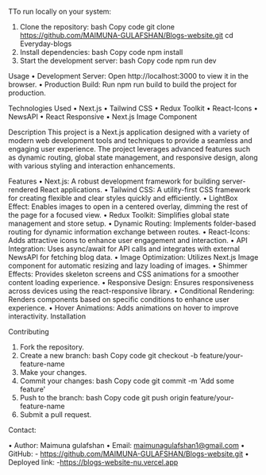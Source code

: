 TTo run locally on your system:

1.	Clone the repository:
bash
Copy code
git clone https://github.com/MAIMUNA-GULAFSHAN/Blogs-website.git
cd Everyday-blogs
2.	Install dependencies:
bash
Copy code
npm install
3.	Start the development server:
bash
Copy code
npm run dev




Usage
•	Development Server: Open http://localhost:3000 to view it in the browser.
•	Production Build: Run npm run build to build the project for production.



Technologies Used
•	Next.js
•	Tailwind CSS
•	Redux Toolkit
•	React-Icons
•	NewsAPI
•	React Responsive
•	Next.js Image Component


  Description
This project is a Next.js application designed with a variety of modern web development tools and techniques to provide a seamless and engaging user experience. The project leverages advanced features such as dynamic routing, global state management, and responsive design, along with various styling and interaction enhancements.


Features
•	Next.js: A robust development framework for building server-rendered React applications.
•	Tailwind CSS: A utility-first CSS framework for creating flexible and clear styles quickly and efficiently.
•	LightBox Effect: Enables images to open in a centered overlay, dimming the rest of the page for a focused view.
•	Redux Toolkit: Simplifies global state management and store setup.
•	Dynamic Routing: Implements folder-based routing for dynamic information exchange between routes.
•	React-Icons: Adds attractive icons to enhance user engagement and interaction.
•	API Integration: Uses async/await for API calls and integrates with external NewsAPI for fetching blog data.
•	Image Optimization: Utilizes Next.js Image component for automatic resizing and lazy loading of images.
•	Shimmer Effects: Provides skeleton screens and CSS animations for a smoother content loading experience.
•	Responsive Design: Ensures responsiveness across devices using the react-responsive library.
•	Conditional Rendering: Renders components based on specific conditions to enhance user experience.
•	Hover Animations: Adds animations on hover to improve interactivity.
Installation



Contributing
1.	Fork the repository.
2.	Create a new branch:
bash
Copy code
git checkout -b feature/your-feature-name
3.	Make your changes.
4.	Commit your changes:
bash
Copy code
git commit -m 'Add some feature'
5.	Push to the branch:
bash
Copy code
git push origin feature/your-feature-name
6.	Submit a pull request.



Contact:

•	Author: Maimuna gulafshan
•	Email: maimunagulafshan1@gmail.com
•	GitHub: - https://github.com/MAIMUNA-GULAFSHAN/Blogs-website.git
•	Deployed link: -https://blogs-website-nu.vercel.app

